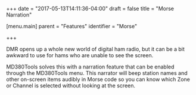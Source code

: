 +++
date = "2017-05-13T14:11:36-04:00"
draft = false
title = "Morse Narration"

[menu.main]
parent = "Features"
identifier = "Morse"

+++

DMR opens up a whole new world of digital ham radio, but it can be a
bit awkward to use for hams who are unable to see the screen.

MD380Tools solves this with a narration feature that can be enabled
through the MD380Tools menu.  This narrator will beep station names
and other on-screen items audibly in Morse code so you can know which
Zone or Channel is selected without looking at the screen.


